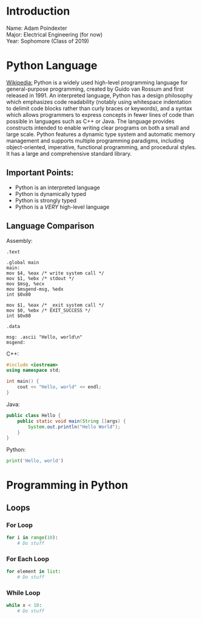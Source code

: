 # Introduction

Name: Adam Poindexter  
Major: Electrical Engineering (for now)  
Year: Sophomore (Class of 2019)

# Python Language

[Wikipedia:](https://en.wikipedia.org/wiki/Python_(programming_language)
"Python (programming language)")
Python is a widely used high-level programming language for general-purpose programming, created by Guido van Rossum and first released in 1991. An interpreted language, Python has a design philosophy which emphasizes code readability (notably using whitespace indentation to delimit code blocks rather than curly braces or keywords), and a syntax which allows programmers to express concepts in fewer lines of code than possible in languages such as C++ or Java. The language provides constructs intended to enable writing clear programs on both a small and large scale. Python features a dynamic type system and automatic memory management and supports multiple programming paradigms, including object-oriented, imperative, functional programming, and procedural styles. It has a large and comprehensive standard library.

## Important Points:

* Python is an interpreted language
* Python is dynamically typed
* Python is strongly typed
* Python is a *VERY* high-level language

## Language Comparison
Assembly:
```
.text

.global main
main:
mov $4, %eax /* write system call */
mov $1, %ebx /* stdout */
mov $msg, %ecx
mov $msgend-msg, %edx
int $0x80

mov $1, %eax /* _exit system call */
mov $0, %ebx /* EXIT_SUCCESS */
int $0x80

.data

msg: .ascii "Hello, world\n"
msgend:
```

C++:
``` c++
#include <iostream>
using namespace std;

int main() {
    cout << "Hello, world" << endl;
}
```

Java:
``` java
public class Hello {
    public static void main(String []args) {
        System.out.println("Hello World");
    }
}
```

Python:

``` python
print('Hello, world')
```

# Programming in Python

## Loops

### For Loop

``` python
for i in range(10):
    # Do stuff
```

### For Each Loop

``` python
for element in list:
    # Do stuff
```

### While Loop

``` python
while x < 10:
    # Do stuff
```
